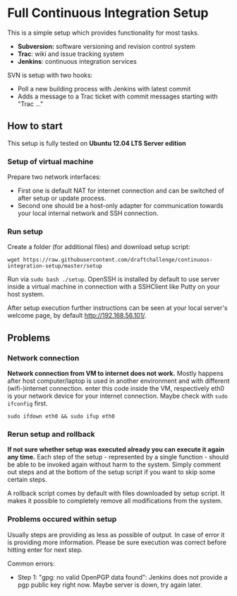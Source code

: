# Full Continuous Integration Setup

This is a simple setup which provides functionality for most tasks.
- **Subversion:** software versioning and revision control system
- **Trac**: wiki and issue tracking system
- **Jenkins**: continuous integration services

SVN is setup with two hooks:
- Poll a new building process with Jenkins with latest commit
- Adds a message to a Trac ticket with commit messages starting with "Trac<Ticket Number> ..."


## How to start
This setup is fully tested on **Ubuntu 12.04 LTS Server edition**

### Setup of virtual machine
Prepare two network interfaces:
  * First one is default NAT for internet connection and can be switched of after setup or update process.
  * Second one should be a host-only adapter for communication towards your local internal network and SSH connection. 

### Run setup
Create a folder (for additional files) and download setup script: 
```
wget https://raw.githubusercontent.com/draftchallenge/continuous-integration-setup/master/setup
```
Run via `sudo bash ./setup`.
OpenSSH is installed by default to use server inside a virtual machine in connection with a SSHClient like Putty on your host system.

After setup execution further instructions can be seen at your local server's welcome page, by default http://192.168.56.101/.

## Problems
### Network connection
**Network connection from VM to internet does not work.**
Mostly happens after host computer/laptop is used in another environment and with different (wifi-)internet connection.
enter this code inside the VM, respectively eth0 is your network device for your internet connection. 
Maybe check with `sudo ifconfig` first.
```
sudo ifdown eth0 && sudo ifup eth0
```
### Rerun setup and rollback
**If not sure whether setup was executed already you can execute it again any time.**
Each step of the setup - represented by a single function - should be able to be invoked again without harm to the system. 
Simply comment out steps and at the bottom of the setup script if you want to skip some certain steps. 

A rollback script comes by default with files downloaded by setup script. It makes it possible to completely remove all modifications from the system.

### Problems occured within setup
Usually steps are providing as less as possible of output. In case of error it is providing more information. 
Please be sure execution was correct before hitting enter for next step. 

Common errors:
  * Step 1: "gpg: no valid OpenPGP data found": Jenkins does not provide a pgp public key right now. Maybe server is down, try again later.
